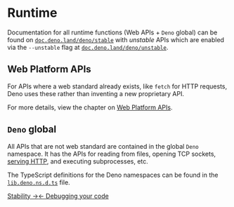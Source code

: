 # Runtime

Documentation for all runtime functions (Web APIs + `Deno` global) can be found
on [`doc.deno.land/deno/stable`](https://doc.deno.land/deno/stable@$CLI_VERSION)
with _unstable_ APIs which are enabled via the `--unstable` flag at
[`doc.deno.land/deno/unstable`](https://doc.deno.land/deno/unstable@$CLI_VERSION).

## Web Platform APIs

For APIs where a web standard already exists, like `fetch` for HTTP requests,
Deno uses these rather than inventing a new proprietary API.

For more details, view the chapter on
[Web Platform APIs](?./runtime/web_platform_apis.md).

## `Deno` global

All APIs that are not web standard are contained in the global `Deno` namespace.
It has the APIs for reading from files, opening TCP sockets,
[serving HTTP](?./runtime/http_server_apis.md), and executing subprocesses, etc.

The TypeScript definitions for the Deno namespaces can be found in the
[`lib.deno.ns.d.ts`](https://github.com/denoland/deno/blob/$CLI_VERSION/cli/dts/lib.deno.ns.d.ts)
file.


[Stability →](?./runtime/stability)[← Debugging your code](?./getting_started/debugging_your_code)